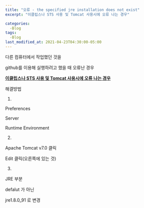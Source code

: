 ```yaml
---
title: "오류 - the specified jre installation does not exist"
excerpt: "이클립스나 STS 사용 및 Tomcat 사용시에 오류 나는 경우"

categories:
  -Blog
tags:
  -Blog
last_modified_at: 2021-04-23T04:30:00-05:00
---
```






다른 컴퓨터에서 작업했던 것을 

github를 이용해 실행하려고 했을 때 오류난 경우

<strong><u>이클립스나 STS 사용 및 Tomcat 사용시에 오류 나는 경우</u></strong>

해결방법

1.

Preferences

Server

Runtime Environment

2.

Apache Tomcat v7.0 클릭

Edit 클릭(오른쪽에 있는 것)

3.

JRE 부분

defalut 가 아닌

jre1.8.0_91 로 변경


